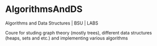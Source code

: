 # AlgorithmsAndDS
Algorithms and Data Structures | BSU | LABS

Coure for studing graph theory (mostly trees), different data structures (heaps, sets and etc.) and implementing various algorithms
